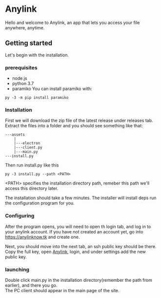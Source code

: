 # Anylink
Hello and welcome to Anylink, an app that lets you access your file anywhere, anytime.
## Getting started
Let's begin with the installation.
### prerequisites
- node.js
- python 3.7
- paramiko
You can install paramiko with:
```
py -3 -m pip install paramiko
```
### Installation
First we will download the zip file of the latest release under releases tab.
Extract the files into a folder and you should see something like that:
```
---assets
    |
    |---electron
    |---client.py
    |---main.py
---install.py
```
Then run install.py like this
```
py -3 install.py --path <PATH>
```
\<PATH> specifies the installation directory path, remeber this path we'll access this directory later.    

The installation should take a few minutes. The installer will install deps run the configuration program for you.
### Configuring
After the program opens, you will need to open th login tab, and log in to your anylink account. If you have not created an account yet, 
go into https://anylinknow.tk and create one.    

Next, you should move into the next tab, an ssh public key should be there. Copy the full key, open [Anylink](https://anylinknow.tk), 
login, and under settings add the new public key.

### launching
Double click main.py in the installation directory(remember the path from earlier), and there you go. <br/> The PC client should appear in the main page of the site.
